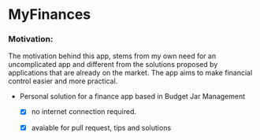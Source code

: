 # MyFinances
 ### Motivation:
 The motivation behind this app, stems from my own need for an uncomplicated app and different from the solutions proposed by applications that are already on the market.
 The app aims to make financial control easier and more practical. 
 
 - Personal solution for a finance app based in Budget Jar Management

    - [x] no internet connection required.
    - [x] avaiable for pull request, tips and solutions
    
    
